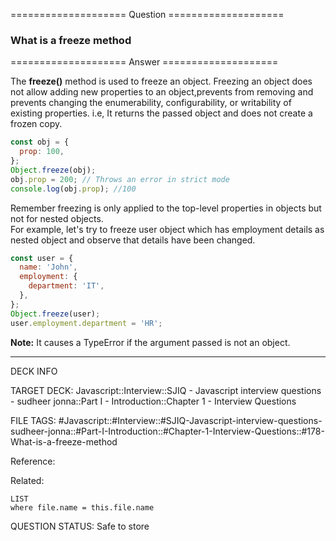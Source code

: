 ==================== Question ====================  

### What is a freeze method  

==================== Answer ====================  

The **freeze()** method is used to freeze an object. Freezing an object does not
allow adding new properties to an object,prevents from removing and prevents
changing the enumerability, configurability, or writability of existing
properties. i.e, It returns the passed object and does not create a frozen copy.

```javascript
const obj = {
  prop: 100,
};
Object.freeze(obj);
obj.prop = 200; // Throws an error in strict mode
console.log(obj.prop); //100
```

Remember freezing is only applied to the top-level properties in objects but not
for nested objects.  
For example, let's try to freeze user object which has employment details as
nested object and observe that details have been changed.

```javascript
const user = {
  name: 'John',
  employment: {
    department: 'IT',
  },
};
Object.freeze(user);
user.employment.department = 'HR';
```

**Note:** It causes a TypeError if the argument passed is not an object.

---

DECK INFO

TARGET DECK: Javascript::Interview::SJIQ - Javascript interview questions -
sudheer jonna::Part I - Introduction::Chapter 1 - Interview Questions

FILE TAGS:
#Javascript::#Interview::#SJIQ-Javascript-interview-questions-sudheer-jonna::#Part-I-Introduction::#Chapter-1-Interview-Questions::#178-What-is-a-freeze-method

Reference:

Related:

```dataview
LIST
where file.name = this.file.name
```

QUESTION STATUS: Safe to store
